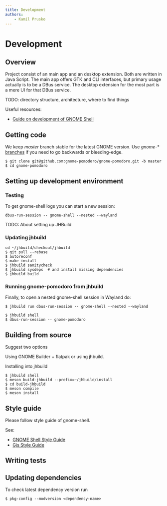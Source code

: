 ```yaml
---
title: Development
authors:
    - Kamil Prusko
---
```


# Development

## Overview

Project consist of an main app and an desktop extension. Both are written in Java Script. The main app offers GTK and CLI interfaces, but primary usage actually is to be a DBus service. The desktop extension for the most part is a mere UI for that DBus service.


TODO: directory structure, architecture, where to find things


Useful resources:

 * [Guide on development of GNOME Shell](https://wiki.gnome.org/Projects/GnomeShell/Development)


## Getting code

We keep *master* branch stable for the latest GNOME version. Use *gnome-** [branches](https://github.com/gnome-pomodoro/gnome-pomodoro/branches) if you need to go backwards or bleeding-edge.

```
$ git clone git@github.com:gnome-pomodoro/gnome-pomodoro.git -b master
$ cd gnome-pomodoro
```

## Setting up development environment


### Testing

To get gnome-shell logs you can start a new session:

```
dbus-run-session -- gnome-shell --nested --wayland
```


TODO: About setting up JHBuild

### Updating jhbuild

```
cd ~/jhbuild/checkout/jhbuild
$ git pull --rebase
$ autoreconf
$ make install
$ jhbuild sanitycheck
$ jhbuild sysdeps  # and install missing dependencies
$ jhbuild build
```


### Running gnome-pomodoro from jhbuild

Finally, to open a nested gnome-shell session in Wayland do:
```
$ jhbuild run dbus-run-session -- gnome-shell --nested --wayland
```


```
$ jhbuild shell
$ dbus-run-session -- gnome-pomodoro
```



## Building from source

Suggest two options

Using GNOME Builder + flatpak or using jhbuild.


Installing into jhbuild
```
$ jhbuild shell
$ meson build-jhbuild --prefix=~/jhbuild/install
$ cd build-jhbuild
$ meson compile
$ meson install
```




## Style guide

Please follow style guide of gnome-shell. 


See:
 * [GNOME Shell Style Guide](https://wiki.gnome.org/Projects/GnomeShell/StyleGuide)
 * [Gjs Style Guide](https://live.gnome.org/GnomeShell/Gjs_StyleGuide)


## Writing tests


## Updating dependencies

To check latest dependency version run
```
$ pkg-config --modversion <dependency-name>
```

